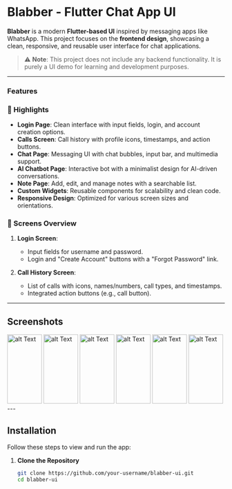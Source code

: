 # Blabber - Flutter Chat App UI  

**Blabber** is a modern **Flutter-based UI** inspired by messaging apps like WhatsApp. This project focuses on the **frontend design**, showcasing a clean, responsive, and reusable user interface for chat applications.  

> ⚠️ **Note**: This project does not include any backend functionality. It is purely a UI demo for learning and development purposes.  

---

### Features  

### 🌟 Highlights  

- **Login Page**: Clean interface with input fields, login, and account creation options.  
- **Calls Screen**: Call history with profile icons, timestamps, and action buttons.  
- **Chat Page**: Messaging UI with chat bubbles, input bar, and multimedia support.  
- **AI Chatbot Page**: Interactive bot with a minimalist design for AI-driven conversations.  
- **Note Page**: Add, edit, and manage notes with a searchable list.  
- **Custom Widgets**: Reusable components for scalability and clean code.  
- **Responsive Design**: Optimized for various screen sizes and orientations.  


### 📱 Screens Overview  
1. **Login Screen**:  
   - Input fields for username and password.  
   - Login and "Create Account" buttons with a "Forgot Password" link.  

2. **Call History Screen**:  
   - List of calls with icons, names/numbers, call types, and timestamps.  
   - Integrated action buttons (e.g., call button).  

---

## Screenshots  

<img src="https://github.com/user-attachments/assets/9dad4152-28aa-4193-8773-f8cf98a23454" alt="alt Text" width="80" height="160">

<img src="https://github.com/user-attachments/assets/97486cea-2b75-44f1-a199-a84e3742ff59" alt="alt Text" width="80" height="160">

<img src="https://github.com/user-attachments/assets/6b9a4129-1b5c-48e6-8cff-0c692507d133" alt="alt Text" width="80" height="160">

<img src="https://github.com/user-attachments/assets/6518adff-628f-4647-b403-e766581e0905" alt="alt Text" width="80" height="160">

<img src="https://github.com/user-attachments/assets/ffcda34c-c8ee-4e97-9796-168a86b84722" alt="alt Text" width="80" height="160"> 

<img src="https://github.com/user-attachments/assets/62feb662-939f-4f43-a71b-315c97224e35" alt="alt Text" width="80" height="160">
---

## Installation  

Follow these steps to view and run the app:  

1. **Clone the Repository**  
   ```bash
   git clone https://github.com/your-username/blabber-ui.git
   cd blabber-ui

